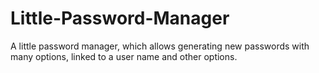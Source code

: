 # Little-Password-Manager
A little password manager, which allows generating new passwords with many options, linked to a user name and other options.
